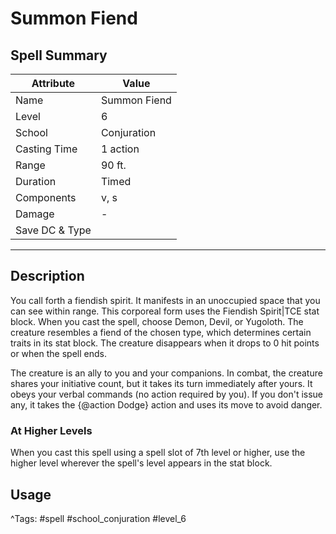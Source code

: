# Summon Fiend

## Spell Summary

| Attribute        | Value                  |
|------------------|------------------------|
| Name             | Summon Fiend                 |
| Level            | 6                |
| School           | Conjuration          |
| Casting Time     | 1 action              |
| Range            | 90 ft.            |
| Duration         | Timed             |
| Components       | v, s             |
| Damage           | -               |
| Save DC & Type   |              |

---

## Description

You call forth a fiendish spirit. It manifests in an unoccupied space that you can see within range. This corporeal form uses the Fiendish Spirit|TCE stat block. When you cast the spell, choose Demon, Devil, or Yugoloth. The creature resembles a fiend of the chosen type, which determines certain traits in its stat block. The creature disappears when it drops to 0 hit points or when the spell ends.

The creature is an ally to you and your companions. In combat, the creature shares your initiative count, but it takes its turn immediately after yours. It obeys your verbal commands (no action required by you). If you don't issue any, it takes the {@action Dodge} action and uses its move to avoid danger.

### At Higher Levels
When you cast this spell using a spell slot of 7th level or higher, use the higher level wherever the spell's level appears in the stat block.

## Usage


^Tags: #spell #school_conjuration #level_6